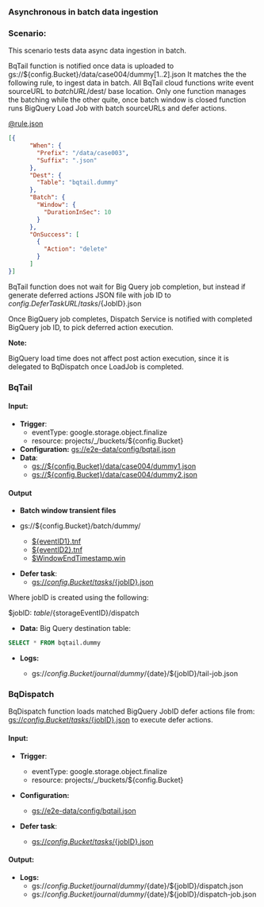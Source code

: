 ### Asynchronous in batch data ingestion

### Scenario:

This scenario tests data async data ingestion in batch.

BqTail function is notified once data is uploaded to gs://${config.Bucket}/data/case004/dummy[1..2].json
It matches the the following rule, to ingest data in batch. All BqTail cloud functions write event sourceURL to ${batchURL}/$dest/ base location.
Only one function manages the batching while the other quite, once batch window is closed function runs BigQuery Load Job with batch sourceURLs and defer actions.

[@rule.json](rule.json)
```json
[{
      "When": {
        "Prefix": "/data/case003",
        "Suffix": ".json"
      },
      "Dest": {
        "Table": "bqtail.dummy"
      },
      "Batch": {
        "Window": {
          "DurationInSec": 10
        }
      },
      "OnSuccess": [
        {
          "Action": "delete"
        }
      ]
}]
```


BqTail function does not wait for Big Query job completion, but instead if generate deferred actions JSON file with job ID
to ${config.DeferTaskURL}/tasks/${JobID}.json 

Once BigQuery job completes, Dispatch Service is notified with completed BigQuery job ID, to pick deferred action execution. 


**Note:**

BigQuery load time does not affect post action execution, since it is delegated to BqDispatch once LoadJob is completed.


### BqTail

#### Input:

* **Trigger**:
    - eventType: google.storage.object.finalize
    - resource: projects/_/buckets/${config.Bucket}
* **Configuration:** [gs://e2e-data/config/bqtail.json](../../../config/bqtail.json)
* **Data**:
    - [gs://${config.Bucket}/data/case004/dummy1.json](data/dummy1.json)
    - [gs://${config.Bucket}/data/case004/dummy2.json](data/dummy2.json)

#### Output

* **Batch window transient files**

- gs://${config.Bucket}/batch/dummy/

    - [${eventID1}.tnf](data/expect/batch/eventID1.tnf) 
    - [${eventID2}.tnf](data/expect/batch/eventID2.tnf)
    - [$WindowEndTimestamp.win](data/expect/batch/ts.win)

* **Defer task**:
  - [gs://${config.Bucket}/tasks/${jobID}.json](data/expect/tasks/dispatch.json)

Where jobID is created using the following:

$jobID: ${table}/${storageEventID}/dispatch


* **Data:**
Big Query destination table:

```sql
SELECT * FROM bqtail.dummy
```
 
* **Logs:** 

  - gs://${config.Bucket}/journal/dummy/${date}/${jobID}/tail-job.json 


### BqDispatch

BqDispatch function loads matched BigQuery JobID defer actions file from: [gs://${config.Bucket}/tasks/${jobID}.json](data/expect/tasks/dispatch.json)
to execute defer actions.

#### Input:

* **Trigger**:
    - eventType: google.storage.object.finalize
    - resource: projects/_/buckets/${config.Bucket}

* **Configuration:** 
    - [gs://e2e-data/config/bqtail.json](../../../config/bqdispatch.json)

* **Defer task**:
   - [gs://${config.Bucket}/tasks/${jobID}.json](data/expect/tasks/dispatch.json)


#### Output:

* **Logs:**
  - gs://${config.Bucket}/journal/dummy/${date}/${jobID}/dispatch.json
  - gs://${config.Bucket}/journal/dummy/${date}/${jobID}/dispatch-job.json
  
